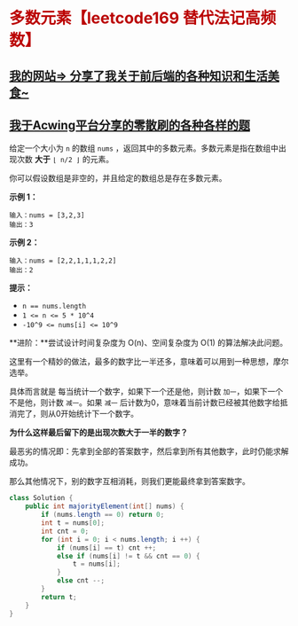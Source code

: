 # <font color="bb000">多数元素【leetcode169 替代法记高频数】</font>

## [我的网站=> 分享了我关于前后端的各种知识和生活美食~](https://www.fanxy.cloud)

## [我于Acwing平台分享的零散刷的各种各样的题](https://www.acwing.com/blog/content/33005/) 

给定一个大小为 `n` 的数组 `nums` ，返回其中的多数元素。多数元素是指在数组中出现次数 **大于** `⌊ n/2 ⌋` 的元素。

你可以假设数组是非空的，并且给定的数组总是存在多数元素。

 

**示例 1：**

```
输入：nums = [3,2,3]
输出：3
```

**示例 2：**

```
输入：nums = [2,2,1,1,1,2,2]
输出：2
```

 

**提示：**

- `n == nums.length`
- `1 <= n <= 5 * 10^4`
- `-10^9 <= nums[i] <= 10^9`

 

**进阶：**尝试设计时间复杂度为 O(n)、空间复杂度为 O(1) 的算法解决此问题。



这里有一个精妙的做法，最多的数字比一半还多，意味着可以用到一种思想，摩尔选举。

具体而言就是 每当统计一个数字，如果下一个还是他，则计数 `加一`，如果下一个不是他，则计数 `减一`。如果 `减一` 后计数为0，意味着当前计数已经被其他数字给抵消完了，则从0开始统计下一个数字。

**为什么这样最后留下的是出现次数大于一半的数字？**

最恶劣的情况即：先拿到全部的答案数字，然后拿到所有其他数字，此时仍能求解成功。

那么其他情况下，别的数字互相消耗，则我们更能最终拿到答案数字。

```java
class Solution {
    public int majorityElement(int[] nums) {
        if (nums.length == 0) return 0;
        int t = nums[0];
        int cnt = 0;
        for (int i = 0; i < nums.length; i ++) {
            if (nums[i] == t) cnt ++;
            else if (nums[i] != t && cnt == 0) {
                t = nums[i]; 
            }
            else cnt --;
        }
        return t;
    }
}
```









